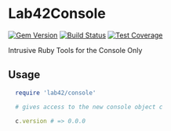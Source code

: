 
# Lab42Console
                                                                                                                                                     
[![Gem Version](https://badge.fury.io/rb/lab42_console.svg)](http://badge.fury.io/rb/lab42_console)    [![Build Status](https://travis-ci.org/RobertDober/lab42_console.svg?branch=master)](https://travis-ci.org/RobertDober/lab42_console)                       [![Test Coverage](https://codeclimate.com/github/RobertDober/lab42_console/badges/coverage.svg)](https://codeclimate.com/github/RobertDober/lab42_console)  

<!--
[![Code Climate](https://codeclimate.com/github/RobertDober/lab42_core/badges/gpa.svg)](https://codeclimate.com/github/RobertDober/lab42_core)        
[![Issue Count](https://codeclimate.com/github/RobertDober/lab42_core/badges/issue_count.svg)](https://codeclimate.com/github/RobertDober/lab42_core) 
-->

Intrusive Ruby Tools for the Console Only

## Usage

```ruby
  require 'lab42/console'

  # gives access to the new console object c

  c.version # => 0.0.0
```
